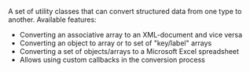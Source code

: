 A set of utility classes that can convert structured data from one type to another. Available features:

 * Converting an associative array to an XML-document and vice versa
 * Converting an object to array or to set of "key/label" arrays
 * Converting a set of objects/arrays to a Microsoft Excel spreadsheet
 * Allows using custom callbacks in the conversion process
